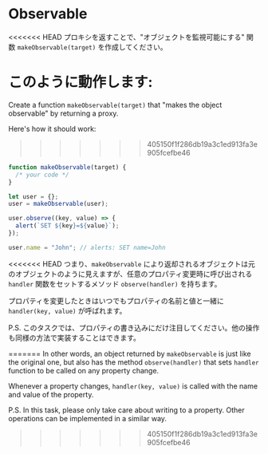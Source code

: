 
# Observable

<<<<<<< HEAD
プロキシを返すことで、"オブジェクトを監視可能にする" 関数 `makeObservable(target)` を作成してください。

このように動作します:
=======
Create a function `makeObservable(target)` that "makes the object observable" by returning a proxy.

Here's how it should work:
>>>>>>> 405150f1f286db19a3c1ed913fa3e905fcefbe46

```js run
function makeObservable(target) {
  /* your code */
}

let user = {};
user = makeObservable(user);

user.observe((key, value) => {
  alert(`SET ${key}=${value}`);
});

user.name = "John"; // alerts: SET name=John
```

<<<<<<< HEAD
つまり、`makeObservable` により返却されるオブジェクトは元のオブジェクトのように見えますが、任意のプロパティ変更時に呼び出される `handler` 関数をセットするメソッド `observe(handler)` を持ちます。

プロパティを変更したときはいつでもプロパティの名前と値と一緒に `handler(key, value)` が呼ばれます。

P.S. このタスクでは、プロパティの書き込みにだけ注目してください。他の操作も同様の方法で実装することはできます。

=======
In other words, an object returned by `makeObservable` is just like the original one, but also has the method `observe(handler)` that sets `handler` function to be called on any property change.

Whenever a property changes, `handler(key, value)` is called with the name and value of the property.

P.S. In this task, please only take care about writing to a property. Other operations can be implemented in a similar way.
>>>>>>> 405150f1f286db19a3c1ed913fa3e905fcefbe46
